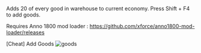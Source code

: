 Adds 20 of every good in warehouse to current economy.
Press Shift + F4 to add goods.

Requires Anno 1800 mod loader :
https://github.com/xforce/anno1800-mod-loader/releases

[Cheat] Add Goods
![goods](https://user-images.githubusercontent.com/50437199/163711166-300fc879-ce81-4977-b9b6-929b0ab3dd01.jpg)

